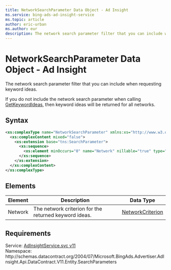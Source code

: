 ```yaml
---
title: NetworkSearchParameter Data Object - Ad Insight
ms.service: bing-ads-ad-insight-service
ms.topic: article
author: eric-urban
ms.author: eur
description: The network search parameter filter that you can include when requesting keyword ideas.
---
```

# NetworkSearchParameter Data Object - Ad Insight
The network search parameter filter that you can include when requesting keyword ideas.

If you do not include the network search parameter when calling [GetKeywordIdeas](/bingads/ad-insight-service/getkeywordideas.md), then keyword ideas will be returned for all networks.

## Syntax
```xml
<xs:complexType name="NetworkSearchParameter" xmlns:xs="http://www.w3.org/2001/XMLSchema">
  <xs:complexContent mixed="false">
    <xs:extension base="tns:SearchParameter">
      <xs:sequence>
        <xs:element minOccurs="0" name="Network" nillable="true" type="q5:NetworkCriterion" xmlns:q5="http://schemas.datacontract.org/2004/07/Microsoft.BingAds.Advertiser.AdInsight.Api.DataContract.V11.Entity.Criterions" />
      </xs:sequence>
    </xs:extension>
  </xs:complexContent>
</xs:complexType>
```

## <a name="elements"></a>Elements

|Element|Description|Data Type|
|-----------|---------------|-------------|
|<a name="network"></a>Network|The network criterion for the returned keyword ideas.|[NetworkCriterion](networkcriterion.md)|

## Requirements
Service: [AdInsightService.svc v11](https://adinsight.api.bingads.microsoft.com/Api/Advertiser/AdInsight/v11/AdInsightService.svc)  
Namespace: http\://schemas.datacontract.org/2004/07/Microsoft.BingAds.Advertiser.AdInsight.Api.DataContract.V11.Entity.SearchParameters  

